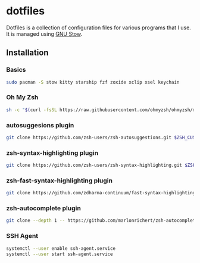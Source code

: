 # dotfiles

Dotfiles is a collection of configuration files for various programs that I use. It is managed using [GNU Stow](https://www.gnu.org/software/stow/).

## Installation

### Basics

```bash
sudo pacman -S stow kitty starship fzf zoxide xclip xsel keychain
```

### Oh My Zsh

```bash
sh -c "$(curl -fsSL https://raw.githubusercontent.com/ohmyzsh/ohmyzsh/master/tools/install.sh)"
```

### autosuggesions plugin
```bash
git clone https://github.com/zsh-users/zsh-autosuggestions.git $ZSH_CUSTOM/plugins/zsh-autosuggestions
```

### zsh-syntax-highlighting plugin
```bash
git clone https://github.com/zsh-users/zsh-syntax-highlighting.git $ZSH_CUSTOM/plugins/zsh-syntax-highlighting
```

### zsh-fast-syntax-highlighting plugin
```bash
git clone https://github.com/zdharma-continuum/fast-syntax-highlighting.git ${ZSH_CUSTOM:-$HOME/.oh-my-zsh/custom}/plugins/fast-syntax-highlighting
```

### zsh-autocomplete plugin
```bash
git clone --depth 1 -- https://github.com/marlonrichert/zsh-autocomplete.git $ZSH_CUSTOM/plugins/zsh-autocomplete
```

### SSH Agent

```bash
systemctl --user enable ssh-agent.service
systemctl --user start ssh-agent.service
```
